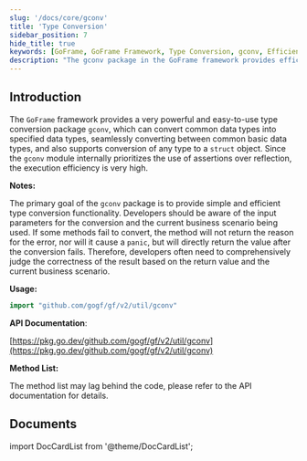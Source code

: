 ```yaml
---
slug: '/docs/core/gconv'
title: 'Type Conversion'
sidebar_position: 7
hide_title: true
keywords: [GoFrame, GoFrame Framework, Type Conversion, gconv, Efficient Conversion, Struct Conversion, Data Types, Programming Efficiency, API Documentation, Seamless Conversion]
description: "The gconv package in the GoFrame framework provides efficient type conversion functionality, supporting conversion from common data types to specified types, and can convert any type to a struct object. gconv extensively uses assertion, effectively enhancing program performance, making it an ideal choice for developers to achieve type conversion."
---
```


## Introduction

The `GoFrame` framework provides a very powerful and easy-to-use type conversion package `gconv`, which can convert common data types into specified data types, seamlessly converting between common basic data types, and also supports conversion of any type to a `struct` object. Since the `gconv` module internally prioritizes the use of assertions over reflection, the execution efficiency is very high.

**Notes:**

The primary goal of the `gconv` package is to provide simple and efficient type conversion functionality. Developers should be aware of the input parameters for the conversion and the current business scenario being used. If some methods fail to convert, the method will not return the reason for the error, nor will it cause a `panic`, but will directly return the value after the conversion fails. Therefore, developers often need to comprehensively judge the correctness of the result based on the return value and the current business scenario.

**Usage:**

```go
import "github.com/gogf/gf/v2/util/gconv"
```

**API Documentation**:

[https://pkg.go.dev/github.com/gogf/gf/v2/util/gconv](https://pkg.go.dev/github.com/gogf/gf/v2/util/gconv)

**Method List:**

The method list may lag behind the code, please refer to the API documentation for details.

## Documents
import DocCardList from '@theme/DocCardList';

<DocCardList />